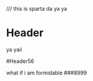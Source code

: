 <!-- TITLE: Home -->
<!-- SUBTITLE: A quick summary of Home -->


/// this is sparta
da ya ya
# Header
ya yaii

#Header56

what if i am formidable
###8999
